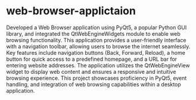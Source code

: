 # web-browser-applictaion
Developed a Web Browser application using PyQt5, a popular Python GUI library, and integrated the QtWebEngineWidgets module to enable web browsing functionality. This application provides a user-friendly interface with a navigation toolbar, allowing users to browse the internet seamlessly. Key features include navigation buttons (Back, Forward, Reload), a home button for quick access to a predefined homepage, and a URL bar for entering website addresses. The application utilizes the QtWebEngineView widget to display web content and ensures a responsive and intuitive browsing experience. This project showcases proficiency in PyQt5, event handling, and integration of web browsing capabilities within a desktop application.
